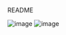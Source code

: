 README 
 
 ![image](https://user-images.githubusercontent.com/46653727/120029791-8de4a800-bfc4-11eb-8472-c51970d76ae7.png)
 ![image](https://user-images.githubusercontent.com/46653727/120029840-a1900e80-bfc4-11eb-9766-1ab158bbe7b1.png)


 
